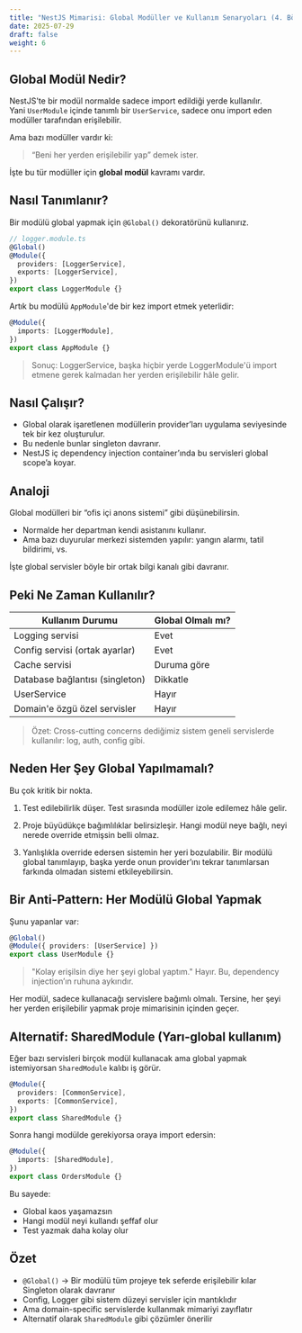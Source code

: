 ```yaml
---
title: "NestJS Mimarisi: Global Modüller ve Kullanım Senaryoları (4. Bölüm)"
date: 2025-07-29
draft: false
weight: 6
---
```


## Global Modül Nedir?


NestJS'te bir modül normalde sadece import edildiği yerde kullanılır.  
Yani `UserModule` içinde tanımlı bir `UserService`, sadece onu import eden modüller tarafından erişilebilir.


Ama bazı modüller vardır ki:
> “Beni her yerden erişilebilir yap” demek ister.


İşte bu tür modüller için **global modül** kavramı vardır.


## Nasıl Tanımlanır?
Bir modülü global yapmak için `@Global()` dekoratörünü kullanırız.


```ts
// logger.module.ts
@Global()
@Module({
  providers: [LoggerService],
  exports: [LoggerService],
})
export class LoggerModule {}
```

Artık bu modülü `AppModule`'de bir kez import etmek yeterlidir:
```ts
@Module({
  imports: [LoggerModule],
})
export class AppModule {}
```
> Sonuç: LoggerService, başka hiçbir yerde LoggerModule'ü import etmene gerek kalmadan her yerden erişilebilir hâle gelir.

##  Nasıl Çalışır?

- Global olarak işaretlenen modüllerin provider’ları uygulama seviyesinde tek bir kez oluşturulur.
- Bu nedenle bunlar singleton davranır.
- NestJS iç dependency injection container’ında bu servisleri global scope’a koyar.


## Analoji

Global modülleri bir “ofis içi anons sistemi” gibi düşünebilirsin.

- Normalde her departman kendi asistanını kullanır.
- Ama bazı duyurular merkezi sistemden yapılır: yangın alarmı, tatil bildirimi, vs.


İşte global servisler böyle bir ortak bilgi kanalı gibi davranır.


## Peki Ne Zaman Kullanılır?

| Kullanım Durumu                 | Global Olmalı mı? |
| ------------------------------- | ----------------- |
| Logging servisi                 | Evet            |
| Config servisi (ortak ayarlar)  | Evet            |
| Cache servisi                   | Duruma göre    |
| Database bağlantısı (singleton) | Dikkatle       |
| UserService                     | Hayır           |
| Domain'e özgü özel servisler    | Hayır           |


> Özet: Cross-cutting concerns dediğimiz sistem geneli servislerde kullanılır: log, auth, config gibi.


## Neden Her Şey Global Yapılmamalı?

Bu çok kritik bir nokta.

1. Test edilebilirlik düşer.
Test sırasında modüller izole edilemez hâle gelir.

2. Proje büyüdükçe bağımlılıklar belirsizleşir.
Hangi modül neye bağlı, neyi nerede override etmişsin belli olmaz.

3. Yanlışlıkla override edersen sistemin her yeri bozulabilir.
Bir modülü global tanımlayıp, başka yerde onun provider’ını tekrar tanımlarsan farkında olmadan sistemi etkileyebilirsin.


## Bir Anti-Pattern: Her Modülü Global Yapmak

Şunu yapanlar var:
```ts
@Global()
@Module({ providers: [UserService] })
export class UserModule {}
```

> "Kolay erişilsin diye her şeyi global yaptım."
Hayır. Bu, dependency injection’ın ruhuna aykırıdır.

Her modül, sadece kullanacağı servislere bağımlı olmalı.
Tersine, her şeyi her yerden erişilebilir yapmak proje mimarisinin içinden geçer.


## Alternatif: SharedModule (Yarı-global kullanım)

Eğer bazı servisleri birçok modül kullanacak ama global yapmak istemiyorsan `SharedModule` kalıbı iş görür.

```ts
@Module({
  providers: [CommonService],
  exports: [CommonService],
})
export class SharedModule {}
```

Sonra hangi modülde gerekiyorsa oraya import edersin:
```ts
@Module({
  imports: [SharedModule],
})
export class OrdersModule {}
```

Bu sayede:
- Global kaos yaşamazsın
- Hangi modül neyi kullandı şeffaf olur
- Test yazmak daha kolay olur

## Özet

- `@Global()` -> Bir modülü tüm projeye tek seferde erişilebilir kılar
Singleton olarak davranır
- Config, Logger gibi sistem düzeyi servisler için mantıklıdır
- Ama domain-specific servislerde kullanmak mimariyi zayıflatır
- Alternatif olarak `SharedModule` gibi çözümler önerilir